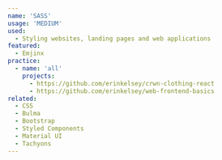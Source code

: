 ```yaml
---
name: 'SASS'
usage: 'MEDIUM'
used:
  - Styling websites, landing pages and web applications
featured:
  - Emjinx
practice:
  - name: 'all'
    projects:
      - https://github.com/erinkelsey/crwn-clothing-react
      - https://github.com/erinkelsey/web-frontend-basics
related:
  - CSS
  - Bulma
  - Bootstrap
  - Styled Components
  - Material UI
  - Tachyons
---
```

